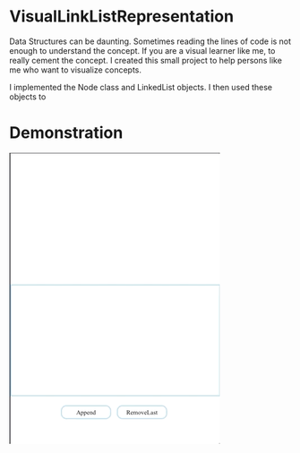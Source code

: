# VisualLinkListRepresentation

Data Structures can be daunting. Sometimes reading the lines of code is not enough to understand the concept. If you are a visual learner like me, to really cement the concept. I created this small project to help persons like me who want to visualize concepts. 

I implemented the Node class and LinkedList objects. I then used these objects to 


# Demonstration

![gif](https://github.com/Ashlirankin18/VisualLinkListRepresentation/blob/master/LinkedList.gif)
